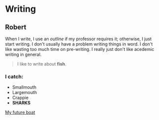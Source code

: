 # Writing
## Robert
When I write, I use an *outline* if my professor requires it; otherwise, I just start writing. I don't usually have a problem writing things in word. I don't like wasting too much time on pre-writing. I really just don't like acedemic writing in general.
>I like to write about **fish**. 
### I catch:
- Smallmouth
- Largemouth
- Crappie
- **SHARKS**

[My future boat](https://www.bing.com/images/search?view=detailV2&ccid=6L6U%2bb%2bh&id=0549AD00A806B9B87CED7E409FE747CB3E987ADE&thid=OIP.6L6U-b-h2VWLtaqYixnZGQHaDZ&mediaurl=http%3a%2f%2fwww.thunder1320.com%2fwp-content%2fuploads%2f2016%2f05%2fPhoenix-boats.jpg&exph=440&expw=960&q=phoenix+boats&simid=608015832392536004&selectedIndex=37&ajaxhist=0)
